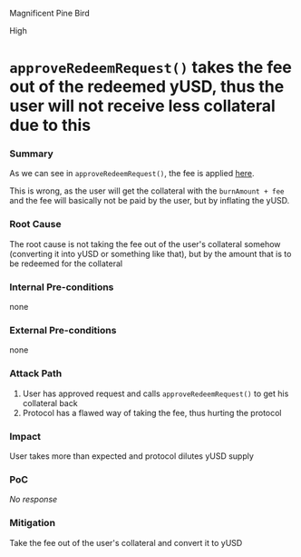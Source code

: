 Magnificent Pine Bird

High

# `approveRedeemRequest()` takes the fee out of the redeemed yUSD, thus the user will not receive less collateral due to this

### Summary

As we can see in `approveRedeemRequest()`, the fee is applied [here](https://github.com/sherlock-audit/2025-04-aegis-op-grant/blob/main/aegis-contracts/contracts/AegisMinting.sol#L346).

This is wrong, as the user will get the collateral with the `burnAmount + fee` and the fee will basically not be paid by the user, but by inflating the yUSD.


### Root Cause

The root cause is not taking the fee out of the user's collateral somehow (converting it into yUSD or something like that), but by the amount that is to be redeemed for the collateral

### Internal Pre-conditions

none

### External Pre-conditions

none

### Attack Path

1. User has approved request and calls `approveRedeemRequest()` to get his collateral back
2. Protocol has a flawed way of taking the fee, thus hurting the protocol

### Impact

User takes more than expected and protocol dilutes yUSD supply

### PoC

_No response_

### Mitigation

Take the fee out of the user's collateral and convert it to yUSD